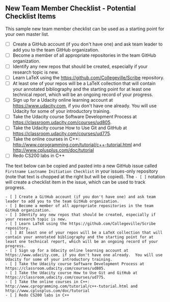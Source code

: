 ## New Team Member Checklist - Potential Checklist Items

This sample new team member checklist can be used as a starting point for your own master list.

- [ ] Create a GitHub account (if you don't have one) and ask team leader to add you to the team GitHub organization.
- [ ] Become a member of all appropriate repositories in the team GitHub organization.
- [ ] Identify any new repos that should be created, especially if your research topic is new.
- [ ] Learn LaTeX using the https://github.com/Collegeville/Scribe repository.
- [ ] At least one of your repos will be a LaTeX collection that will contain your annotated bibliography and the starting point for at least one technical report, which will be an ongoing record of your progress.
- [ ] Sign up for a Udacity online learning account at https://www.udacity.com, if you don't have one already.  You will use Udacity for some of your introductory training.
- [ ] Take the Udacity course Software Development Process at https://classroom.udacity.com/courses/ud805.
- [ ] Take the Udacity course How to Use Git and GitHub at https://classroom.udacity.com/courses/ud775.
- [ ] Take the online courses in C++: http://www.cprogramming.com/tutorial/c++-tutorial.html and http://www.cplusplus.com/doc/tutorial
- [ ] Redo CS200 labs in C++

The text below can be copied and pasted into a new GitHub issue called `Firstname Lastname Initiation Checklist` in your issues-only repository (note that text is chopped at the right but will be copied).  The `- [ ]` notation will create a checklist item in the issue, which can be used to track progress.

```
- [ ] Create a GitHub account (if you don't have one) and ask team leader to add you to the team GitHub organization.
- [ ] Become a member of all appropriate repositories in the team GitHub organization.
- [ ] Identify any new repos that should be created, especially if your research topic is new.
- [ ] Learn LaTeX using the https://github.com/Collegeville/Scribe repository.
- [ ] At least one of your repos will be a LaTeX collection that will contain your annotated bibliography and the starting point for at least one technical report, which will be an ongoing record of your progress.
- [ ] Sign up for a Udacity online learning account at https://www.udacity.com, if you don't have one already.  You will use Udacity for some of your introductory training.
- [ ] Take the Udacity course Software Development Process at https://classroom.udacity.com/courses/ud805.
- [ ] Take the Udacity course How to Use Git and GitHub at https://classroom.udacity.com/courses/ud775.
- [ ] Take the online courses in C++: http://www.cprogramming.com/tutorial/c++-tutorial.html and http://www.cplusplus.com/doc/tutorial
- [ ] Redo CS200 labs in C++
```
